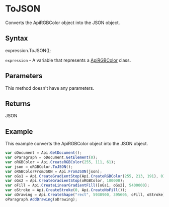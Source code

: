 # ToJSON

Converts the ApiRGBColor object into the JSON object.

## Syntax

expression.ToJSON();

`expression` - A variable that represents a [ApiRGBColor](../ApiRGBColor.md) class.

## Parameters

This method doesn't have any parameters.

## Returns

JSON

## Example

This example converts the ApiRGBColor object into the JSON object.

```javascript
var oDocument = Api.GetDocument();
var oParagraph = oDocument.GetElement(0);
var oRGBColor = Api.CreateRGBColor(255, 111, 61);
var json = oRGBColor.ToJSON();
var oRGBColorFromJSON = Api.FromJSON(json);
var oGs1 = Api.CreateGradientStop(Api.CreateRGBColor(255, 213, 191), 0);
var oGs2 = Api.CreateGradientStop(oRGBColor, 100000);
var oFill = Api.CreateLinearGradientFill([oGs1, oGs2], 5400000);
var oStroke = Api.CreateStroke(0, Api.CreateNoFill());
var oDrawing = Api.CreateShape("rect", 5930900, 395605, oFill, oStroke);
oParagraph.AddDrawing(oDrawing);
```
